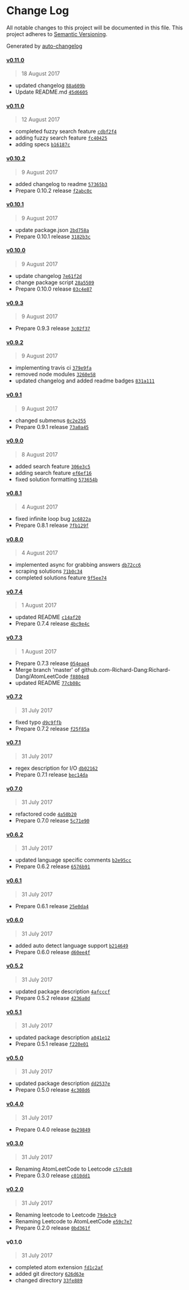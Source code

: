 # Change Log
All notable changes to this project will be documented in this file. This project adheres to [Semantic Versioning](http://semver.org/).

Generated by [auto-changelog](https://github.com/CookPete/auto-changelog)


#### [v0.11.0](https://github.com/Richard-Dang/AtomLeetCode/compare/v0.11.0...v0.11.0)
> 18 August 2017

* updated changelog [`88a609b`](https://github.com/Richard-Dang/AtomLeetCode/commit/88a609ba831920811fe3dc73789591dbbd2e8e7c)
* Update README.md [`45d6605`](https://github.com/Richard-Dang/AtomLeetCode/commit/45d6605b2dc2c0788019faeeecf7c9ffb599f658)


#### [v0.11.0](https://github.com/Richard-Dang/AtomLeetCode/compare/v0.10.2...v0.11.0)
> 12 August 2017

* completed fuzzy search feature [`cdbf2f4`](https://github.com/Richard-Dang/AtomLeetCode/commit/cdbf2f44517ef0bbc816330c43bb25bf3e0e5aca)
* adding fuzzy search feature [`fc40425`](https://github.com/Richard-Dang/AtomLeetCode/commit/fc404258a337679c72822aa02413c7a8804242f8)
* adding specs [`b16187c`](https://github.com/Richard-Dang/AtomLeetCode/commit/b16187cc9332e496ad6b4e13e4d52037aac08a7c)


#### [v0.10.2](https://github.com/Richard-Dang/AtomLeetCode/compare/v0.10.1...v0.10.2)
> 9 August 2017

* added changelog to readme [`57365b3`](https://github.com/Richard-Dang/AtomLeetCode/commit/57365b3c2a9524d58ff7b56352610a44c48df6c8)
* Prepare 0.10.2 release [`f2abc0c`](https://github.com/Richard-Dang/AtomLeetCode/commit/f2abc0c0bafa725afe6e0f01e9285044d4e9a200)


#### [v0.10.1](https://github.com/Richard-Dang/AtomLeetCode/compare/v0.10.0...v0.10.1)
> 9 August 2017

* update package.json [`2bd758a`](https://github.com/Richard-Dang/AtomLeetCode/commit/2bd758a16229ccbdb722acb273563763732f455e)
* Prepare 0.10.1 release [`3182b3c`](https://github.com/Richard-Dang/AtomLeetCode/commit/3182b3ca21103e3cb3114b338a8674f3c5f4add4)


#### [v0.10.0](https://github.com/Richard-Dang/AtomLeetCode/compare/v0.9.3...v0.10.0)
> 9 August 2017

* update changelog [`7e61f2d`](https://github.com/Richard-Dang/AtomLeetCode/commit/7e61f2d3e05636422e9ee7d02fd56b4d6eb5475e)
* change package script [`28a5509`](https://github.com/Richard-Dang/AtomLeetCode/commit/28a550929e7a306c7916d5ab2f07588bfe61707f)
* Prepare 0.10.0 release [`03c4e87`](https://github.com/Richard-Dang/AtomLeetCode/commit/03c4e8720d5ca26f398206a06334a8200eaad5a4)


#### [v0.9.3](https://github.com/Richard-Dang/AtomLeetCode/compare/v0.9.2...v0.9.3)
> 9 August 2017

* Prepare 0.9.3 release [`3c02f37`](https://github.com/Richard-Dang/AtomLeetCode/commit/3c02f37aeeab323c9de99a1afb2d0975d101aa82)


#### [v0.9.2](https://github.com/Richard-Dang/AtomLeetCode/compare/v0.9.1...v0.9.2)
> 9 August 2017

* implementing travis ci [`379e9fa`](https://github.com/Richard-Dang/AtomLeetCode/commit/379e9fafb806c3719ce42c10b73256b018b8c02b)
* removed node modules [`3260e58`](https://github.com/Richard-Dang/AtomLeetCode/commit/3260e58b6239dd5ddf106ebe117f1a9c9baf0548)
* updated changelog and added readme badges [`831a111`](https://github.com/Richard-Dang/AtomLeetCode/commit/831a111d3cc6f8a4ff93b9e43f75368aec03d585)


#### [v0.9.1](https://github.com/Richard-Dang/AtomLeetCode/compare/v0.9.0...v0.9.1)
> 9 August 2017

* changed submenus [`0c2e255`](https://github.com/Richard-Dang/AtomLeetCode/commit/0c2e255cc43ff83fe5265c5c10b9f836a232e25e)
* Prepare 0.9.1 release [`73a0a45`](https://github.com/Richard-Dang/AtomLeetCode/commit/73a0a455023498649bed94e16fa3f2be7f22b9bc)


#### [v0.9.0](https://github.com/Richard-Dang/AtomLeetCode/compare/v0.8.1...v0.9.0)
> 8 August 2017

* added search feature [`306e3c5`](https://github.com/Richard-Dang/AtomLeetCode/commit/306e3c5f8bca321657bf95eaf52265c9a928712b)
* adding search feature [`ef6ef16`](https://github.com/Richard-Dang/AtomLeetCode/commit/ef6ef1641d0b15a88efd354e00113de4d032161b)
* fixed solution formatting [`573654b`](https://github.com/Richard-Dang/AtomLeetCode/commit/573654bec528319e17f397596f025628f6de00bc)


#### [v0.8.1](https://github.com/Richard-Dang/AtomLeetCode/compare/v0.8.0...v0.8.1)
> 4 August 2017

* fixed infinite loop bug [`1c6822a`](https://github.com/Richard-Dang/AtomLeetCode/commit/1c6822a2bd11c1c189bae755c68350774c69194a)
* Prepare 0.8.1 release [`7fb129f`](https://github.com/Richard-Dang/AtomLeetCode/commit/7fb129fe3431e3c6ada73722d9b224258a16b32e)


#### [v0.8.0](https://github.com/Richard-Dang/AtomLeetCode/compare/v0.7.4...v0.8.0)
> 4 August 2017

* implemented async for grabbing answers [`db72cc6`](https://github.com/Richard-Dang/AtomLeetCode/commit/db72cc6983895c22c36ed900bc2e09535736883e)
* scraping solutions [`71b0c34`](https://github.com/Richard-Dang/AtomLeetCode/commit/71b0c3440a1d1b9fcc4617996fa5cd5b303b8b26)
* completed solutions feature [`9f5ee74`](https://github.com/Richard-Dang/AtomLeetCode/commit/9f5ee7455cd94ac87c1900fd7d540b3bf9f02a6d)


#### [v0.7.4](https://github.com/Richard-Dang/AtomLeetCode/compare/v0.7.3...v0.7.4)
> 1 August 2017

* updated README [`c14af20`](https://github.com/Richard-Dang/AtomLeetCode/commit/c14af20487c26aacfe8c7bcaf9140959cb88d072)
* Prepare 0.7.4 release [`4bc9e4c`](https://github.com/Richard-Dang/AtomLeetCode/commit/4bc9e4cf4761eab5ccbb853132a27c672ef50bde)


#### [v0.7.3](https://github.com/Richard-Dang/AtomLeetCode/compare/v0.7.2...v0.7.3)
> 1 August 2017

* Prepare 0.7.3 release [`054eae4`](https://github.com/Richard-Dang/AtomLeetCode/commit/054eae4bdf0b947579f9c7fa67b619f1c8b8224b)
* Merge branch 'master' of github.com-Richard-Dang:Richard-Dang/AtomLeetCode [`f8804e8`](https://github.com/Richard-Dang/AtomLeetCode/commit/f8804e880e4be2b745ada20b12c1db5985ec8973)
* updated README [`77cb08c`](https://github.com/Richard-Dang/AtomLeetCode/commit/77cb08c9b9622738a48992731437b917280b0466)


#### [v0.7.2](https://github.com/Richard-Dang/AtomLeetCode/compare/v0.7.1...v0.7.2)
> 31 July 2017

* fixed typo [`d9c9ffb`](https://github.com/Richard-Dang/AtomLeetCode/commit/d9c9ffb69f720125ccde8f7b560618e77554d895)
* Prepare 0.7.2 release [`f25f85a`](https://github.com/Richard-Dang/AtomLeetCode/commit/f25f85a7ec0bc2bc9616f5f6a237c2c214e5122c)


#### [v0.7.1](https://github.com/Richard-Dang/AtomLeetCode/compare/v0.7.0...v0.7.1)
> 31 July 2017

* regex description for I/O [`db02162`](https://github.com/Richard-Dang/AtomLeetCode/commit/db02162efe79c87984b639e44cbf41952816cdc1)
* Prepare 0.7.1 release [`bec14da`](https://github.com/Richard-Dang/AtomLeetCode/commit/bec14da60967c702010da95126aa94c2cd467417)


#### [v0.7.0](https://github.com/Richard-Dang/AtomLeetCode/compare/v0.6.2...v0.7.0)
> 31 July 2017

* refactored code [`4a50b20`](https://github.com/Richard-Dang/AtomLeetCode/commit/4a50b20edc5a5b44fc58e6ba1c25ba4e499560e5)
* Prepare 0.7.0 release [`5c71e90`](https://github.com/Richard-Dang/AtomLeetCode/commit/5c71e904c07ff1255a142c3b4fd29fd854d6be3b)


#### [v0.6.2](https://github.com/Richard-Dang/AtomLeetCode/compare/v0.6.1...v0.6.2)
> 31 July 2017

* updated language specific comments [`b2e95cc`](https://github.com/Richard-Dang/AtomLeetCode/commit/b2e95ccd4447af367aca4a69302193886402c4fd)
* Prepare 0.6.2 release [`6576b91`](https://github.com/Richard-Dang/AtomLeetCode/commit/6576b918f6071028e590487e2c1ea3215f3bff04)


#### [v0.6.1](https://github.com/Richard-Dang/AtomLeetCode/compare/v0.6.0...v0.6.1)
> 31 July 2017

* Prepare 0.6.1 release [`25e0da4`](https://github.com/Richard-Dang/AtomLeetCode/commit/25e0da418f85e7ef7f0f8de669df1b6eff2aabbf)


#### [v0.6.0](https://github.com/Richard-Dang/AtomLeetCode/compare/v0.5.2...v0.6.0)
> 31 July 2017

* added auto detect language support [`b214649`](https://github.com/Richard-Dang/AtomLeetCode/commit/b214649f2a9637b0eb9cd8f1b089788ccea9cb28)
* Prepare 0.6.0 release [`d60ee4f`](https://github.com/Richard-Dang/AtomLeetCode/commit/d60ee4f58c56bc899f2d022ea77c0709d62b00d1)


#### [v0.5.2](https://github.com/Richard-Dang/AtomLeetCode/compare/v0.5.1...v0.5.2)
> 31 July 2017

* updated package description [`4afcccf`](https://github.com/Richard-Dang/AtomLeetCode/commit/4afcccf3f05290e2c382e38880bf0b25afd5ef01)
* Prepare 0.5.2 release [`4236a0d`](https://github.com/Richard-Dang/AtomLeetCode/commit/4236a0dd43252e8048a648185dadbccc8f206818)


#### [v0.5.1](https://github.com/Richard-Dang/AtomLeetCode/compare/v0.5.0...v0.5.1)
> 31 July 2017

* updated package description [`a041e12`](https://github.com/Richard-Dang/AtomLeetCode/commit/a041e127835d5fdc107fce73db23bab59144df56)
* Prepare 0.5.1 release [`f220e01`](https://github.com/Richard-Dang/AtomLeetCode/commit/f220e0114cc4c2687796790a352eb5d4d3d39001)


#### [v0.5.0](https://github.com/Richard-Dang/AtomLeetCode/compare/v0.4.0...v0.5.0)
> 31 July 2017

* updated package description [`dd2537e`](https://github.com/Richard-Dang/AtomLeetCode/commit/dd2537ea60f269bcf740571e9cecce3c67873de3)
* Prepare 0.5.0 release [`4c308d6`](https://github.com/Richard-Dang/AtomLeetCode/commit/4c308d6e76268e15539df470cce977c9ea239b9f)


#### [v0.4.0](https://github.com/Richard-Dang/AtomLeetCode/compare/v0.3.0...v0.4.0)
> 31 July 2017

* Prepare 0.4.0 release [`0e29849`](https://github.com/Richard-Dang/AtomLeetCode/commit/0e29849fef6958f6232b668047684eb56806b9ae)


#### [v0.3.0](https://github.com/Richard-Dang/AtomLeetCode/compare/v0.2.0...v0.3.0)
> 31 July 2017

* Renaming AtomLeetCode to Leetcode [`c57c8d8`](https://github.com/Richard-Dang/AtomLeetCode/commit/c57c8d86482a525fc4b7713c16cbde0c03e268f9)
* Prepare 0.3.0 release [`c010dd1`](https://github.com/Richard-Dang/AtomLeetCode/commit/c010dd1d2f809d29ce52ed1390e34ce248921b9f)


#### [v0.2.0](https://github.com/Richard-Dang/AtomLeetCode/compare/v0.1.0...v0.2.0)
> 31 July 2017

* Renaming leetcode to Leetcode [`79de3c9`](https://github.com/Richard-Dang/AtomLeetCode/commit/79de3c9e32155332be36fcdb7e146334083574db)
* Renaming Leetcode to AtomLeetCode [`e59c7e7`](https://github.com/Richard-Dang/AtomLeetCode/commit/e59c7e76a4b5b7defe5056bde101e9635fdf716e)
* Prepare 0.2.0 release [`0bd361f`](https://github.com/Richard-Dang/AtomLeetCode/commit/0bd361f09e81dfc2d1b5e1ba384a9cb3c930951a)


#### v0.1.0
> 31 July 2017

* completed atom extension [`fd1c2af`](https://github.com/Richard-Dang/AtomLeetCode/commit/fd1c2af5688fb9321d81881041c20e0281097076)
* added git directory [`626d63e`](https://github.com/Richard-Dang/AtomLeetCode/commit/626d63e2334e1ec7c77f247bb8bb79aea8f4c26f)
* changed directory [`33fe889`](https://github.com/Richard-Dang/AtomLeetCode/commit/33fe88917b3d4f7e2966f37d400a27e15e73e5fb)
